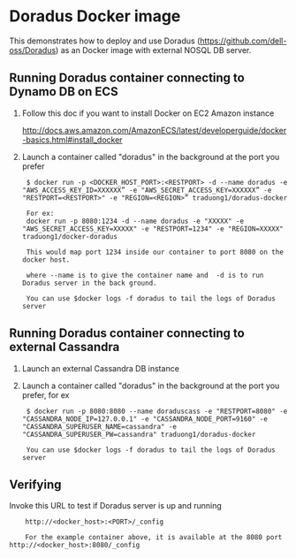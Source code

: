 Doradus Docker image 
====================

This demonstrates how to deploy and use Doradus (https://github.com/dell-oss/Doradus) as an Docker image with external NOSQL DB server.

Running Doradus container connecting to Dynamo DB on ECS
--------------------------------------------------------
1. Follow this doc if you want to install Docker on EC2 Amazon instance

    http://docs.aws.amazon.com/AmazonECS/latest/developerguide/docker-basics.html#install_docker


2. Launch a container called "doradus" in the background at the port you prefer

        $ docker run -p <DOCKER_HOST_PORT>:<RESTPORT> -d --name doradus -e "AWS_ACCESS_KEY_ID=XXXXXX” -e "AWS_SECRET_ACCESS_KEY=XXXXXX” -e "RESTPORT=<RESTPORT>" -e "REGION=<REGION>” traduong1/doradus-docker

        For ex:
        docker run -p 8080:1234 -d --name doradus -e "XXXXX" -e "AWS_SECRET_ACCESS_KEY=XXXXX" -e "RESTPORT=1234" -e "REGION=XXXXX" traduong1/docker-doradus
        
        This would map port 1234 inside our container to port 8080 on the docker host. 
        
        where --name is to give the container name and  -d is to run Doradus server in the back ground. 
        
        You can use $docker logs -f doradus to tail the logs of Doradus server
        
Running Doradus container connecting to external Cassandra
----------------------------------------------------------
1. Launch an external Cassandra DB instance

2. Launch a container called "doradus" in the background at the port you prefer, for ex

        $ docker run -p 8080:8080 --name doraduscass -e "RESTPORT=8080" -e "CASSANDRA_NODE_IP=127.0.0.1" -e "CASSANDRA_NODE_PORT=9160" -e "CASSANDRA_SUPERUSER_NAME=cassandra" -e "CASSANDRA_SUPERUSER_PW=cassandra" traduong1/doradus-docker
             
        You can use $docker logs -f doradus to tail the logs of Doradus server        
              
Verifying
---------

   Invoke this URL to test if Doradus server is up and running

        http://<docker_host>:<PORT>/_config
        
        For the example container above, it is available at the 8080 port http://<docker_host>:8080/_config